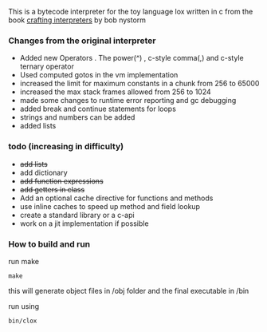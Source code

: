 This is a bytecode interpreter for the toy language lox written in c from the book [crafting interpreters](https://craftinginterpreters.com/) by bob nystorm 

<h3>Changes from the original interpreter </h3>
<ul>
  <li>Added new Operators . The power(^) , c-style comma(,) and c-style ternary operator</li>
  <li> Used computed gotos in the vm implementation </li>
  <li> increased the limit for maximum constants in a chunk from 256 to 65000 </li>
  <li> increased the max stack frames allowed from 256 to 1024 </li>
  <li> made some changes to runtime error reporting and gc debugging </li>
  <li> added break and continue statements for loops </li>
  <li> strings and numbers can be added </li>
  <li> added lists </li>
</ul>
<h3> todo (increasing in difficulty)</h3>
<ul>
  <li><s> add lists </s></li>
  <li> add dictionary </li>
  <li> <s>add function expressions </s></li>
  <li><s> add getters in class </s></li>
  <li>Add an optional cache directive for functions and methods</li>
  <li> use inline caches to speed up method and field lookup</li>
  <li> create a standard library or a c-api </li>
  <li> work on a jit implementation if possible </li>
</ul>

<h3> How to build and run </h3>

run make
```
make
```

this will generate object files in /obj folder and the final executable in /bin

run using
```
bin/clox
```